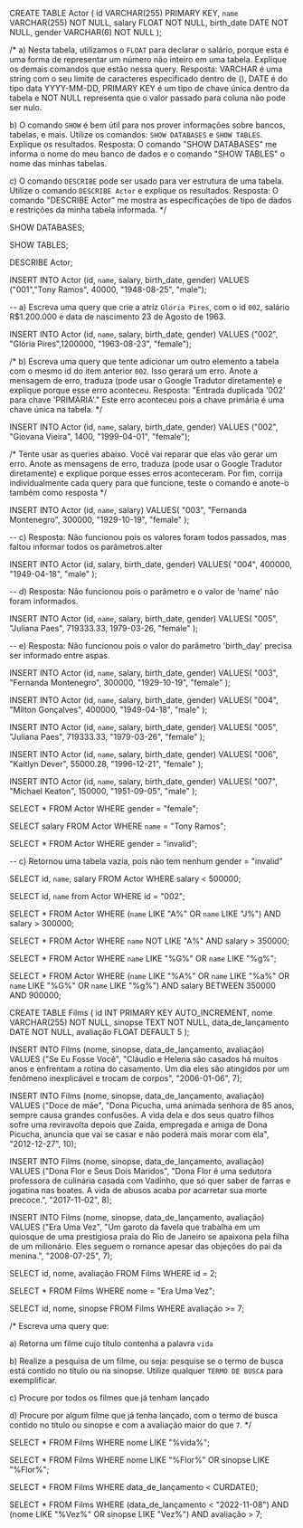 CREATE TABLE Actor (
	id VARCHAR(255) PRIMARY KEY,
    `name` VARCHAR(255) NOT NULL, 
    salary FLOAT NOT NULL, 
    birth_date DATE NOT NULL,
    gender VARCHAR(6) NOT NULL
);

/* a) Nesta tabela, utilizamos o `FLOAT` para declarar o salário, porque esta é uma forma de representar um número não inteiro em uma tabela. 
Explique os demais comandos que estão nessa query.
Resposta: VARCHAR é uma string com o seu limite de caracteres especificado dentro de (), DATE é do tipo data YYYY-MM-DD, PRIMARY KEY é um tipo de chave única dentro da tabela
e NOT NULL representa que o valor passado para coluna não pode ser nulo.

b) O comando `SHOW` é bem útil para nos prover informações sobre bancos, tabelas, e mais. Utilize os comandos: `SHOW DATABASES` e `SHOW TABLES`. Explique os resultados.
Resposta: O comando "SHOW DATABASES" me informa o nome do meu banco de dados e o comando "SHOW TABLES" o nome das minhas tabelas.

c) O comando `DESCRIBE` pode ser usado para ver estrutura de uma tabela. Utilize o comando  `DESCRIBE Actor` e explique os resultados.
Resposta: O comando "DESCRIBE Actor" me mostra as especificações de tipo de dados e restrições da minha tabela informada. */

SHOW DATABASES;

SHOW TABLES;

DESCRIBE Actor;

INSERT INTO Actor (id, `name`, salary, birth_date, gender)
VALUES ("001","Tony Ramos", 40000, "1948-08-25", "male");

-- a) Escreva uma query que crie a atriz `Glória Pires`, com o id `002`, salário R$1.200.000 e data de nascimento 23 de Agosto de 1963.

INSERT INTO Actor (id, `name`, salary, birth_date, gender)
VALUES ("002", "Glória Pires",1200000, "1963-08-23", "female");

/* b) Escreva uma query que tente adicionar um outro elemento a tabela com o mesmo id do item anterior `002`. Isso gerará um erro. 
Anote a mensagem de erro, traduza (pode usar o Google Tradutor diretamente) e explique porque esse erro aconteceu. 
Resposta: "Entrada duplicada '002' para chave 'PRIMÁRIA'." Este erro aconteceu pois a chave primária é uma chave única na tabela. */

INSERT INTO Actor (id, `name`, salary, birth_date, gender)
VALUES ("002", "Giovana Vieira", 1400, "1999-04-01", "female");

/* Tente usar as queries abaixo. Você vai reparar que elas vão gerar um erro. Anote as mensagens de erro, traduza (pode usar o Google Tradutor diretamente) e 
explique porque esses erros aconteceram. Por fim, corrija individualmente cada query para que funcione, teste o comando e anote-o também como resposta */

INSERT INTO Actor (id, `name`, salary)
VALUES(
  "003", 
  "Fernanda Montenegro",
  300000,
  "1929-10-19", 
  "female"
);

-- c) Resposta: Não funcionou pois os valores foram todos passados, mas faltou informar todos os parâmetros.alter

INSERT INTO Actor (id, salary, birth_date, gender)
VALUES(
  "004",
  400000,
  "1949-04-18", 
  "male"
);

-- d) Resposta: Não funcionou pois o parâmetro e o valor de 'name' não foram informados.

INSERT INTO Actor (id, `name`, salary, birth_date, gender)
VALUES(
  "005", 
  "Juliana Paes",
  719333.33,
  1979-03-26, 
  "female"
);

-- e) Resposta: Não funcionou pois o valor do parâmetro 'birth_day' precisa ser informado entre aspas.

INSERT INTO Actor (id, `name`, salary, birth_date, gender)
VALUES(
  "003", 
  "Fernanda Montenegro",
  300000,
  "1929-10-19", 
  "female"
);

INSERT INTO Actor (id, `name`, salary, birth_date, gender)
VALUES(
  "004",
  "Milton Gonçalves",
  400000,
  "1949-04-18", 
  "male"
);

INSERT INTO Actor (id, `name`, salary, birth_date, gender)
VALUES(
  "005", 
  "Juliana Paes",
  719333.33,
  "1979-03-26", 
  "female"
);

INSERT INTO Actor (id, `name`, salary, birth_date, gender)
VALUES(
	"006",
    "Kaitlyn Dever",
    55000.28,
	"1996-12-21",
    "female"
);

INSERT INTO Actor (id, `name`, salary, birth_date, gender)
VALUES(
	"007",
    "Michael Keaton",
    150000,
    "1951-09-05",
    "male"
);

SELECT * FROM Actor WHERE gender = "female";

SELECT salary FROM Actor WHERE `name` = "Tony Ramos";

SELECT * FROM Actor WHERE gender = "invalid";

-- c) Retornou uma tabela vazia, pois não tem nenhum gender = "invalid"

SELECT id, `name`, salary FROM Actor WHERE salary < 500000;

SELECT id, `name` from Actor WHERE id = "002";

SELECT * FROM Actor WHERE (`name` LIKE "A%" OR `name` LIKE "J%") AND salary > 300000;

SELECT * FROM Actor WHERE `name` NOT LIKE "A%" AND salary > 350000;

SELECT * FROM Actor WHERE `name` LIKE "%G%" OR `name` LIKE "%g%";

SELECT * FROM Actor WHERE (`name` LIKE "%A%" OR `name` LIKE "%a%" OR `name` LIKE "%G%" OR `name` LIKE "%g%") AND salary BETWEEN 350000 AND 900000;

CREATE TABLE Films (
	id INT PRIMARY KEY AUTO_INCREMENT,
    nome VARCHAR(255) NOT NULL,
    sinopse TEXT NOT NULL,
    data_de_lançamento DATE NOT NULL,
    avaliação FLOAT DEFAULT 5
);

INSERT INTO Films (nome, sinopse, data_de_lançamento, avaliação)
VALUES ("Se Eu Fosse Você", "Cláudio e Helena são casados há muitos anos e enfrentam a rotina do casamento. Um dia eles são atingidos por um fenômeno inexplicável e trocam de corpos", "2006-01-06", 7);

INSERT INTO Films (nome, sinopse, data_de_lançamento, avaliação)
VALUES ("Doce de mãe", "Dona Picucha, uma animada senhora de 85 anos, sempre causa grandes confusões. A vida dela e dos seus quatro filhos sofre uma reviravolta depois que Zaida, empregada e amiga de Dona Picucha, anuncia que vai se casar e não poderá mais morar com ela", "2012-12-27", 10);

INSERT INTO Films (nome, sinopse, data_de_lançamento, avaliação)
VALUES ("Dona Flor e Seus Dois Maridos", "Dona Flor é uma sedutora professora de culinária casada com Vadinho, que só quer saber de farras e jogatina nas boates. A vida de abusos acaba por acarretar sua morte precoce.", "2017-11-02", 8);

INSERT INTO Films (nome, sinopse, data_de_lançamento, avaliação)
VALUES ("Era Uma Vez", "Um garoto da favela que trabalha em um quiosque de uma prestigiosa praia do Rio de Janeiro se apaixona pela filha de um milionário. Eles seguem o romance apesar das objeções do pai da menina.", "2008-07-25", 7);

SELECT id, nome, avaliação FROM Films WHERE id = 2;

SELECT * FROM Films WHERE nome = "Era Uma Vez";

SELECT id, nome, sinopse FROM Films WHERE avaliação >= 7;

/* Escreva uma query que:

a) Retorna um filme cujo título contenha a palavra `vida`

b) Realize a pesquisa de um filme, ou seja: pesquise se o termo de busca está contido no título ou na sinopse. Utilize qualquer `TERMO DE BUSCA` para exemplificar.

c) Procure por todos os filmes que já tenham lançado

d) Procure por algum filme que já tenha lançado, com o termo de busca contido no título ou sinopse e com a avaliação maior do que `7`.  */

SELECT * FROM Films WHERE nome LIKE "%vida%";

SELECT * FROM Films WHERE nome LIKE "%Flor%" OR sinopse LIKE "%Flor%";

SELECT * FROM Films WHERE data_de_lançamento < CURDATE();

SELECT * FROM Films WHERE (data_de_lançamento < "2022-11-08") AND (nome LIKE "%Vez%" OR sinopse LIKE "Vez%") AND avaliação > 7;
